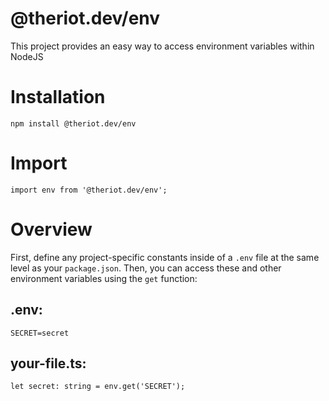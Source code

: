 # @theriot.dev/env

This project provides an easy way to access environment variables within NodeJS

# Installation

```
npm install @theriot.dev/env
```

# Import

```
import env from '@theriot.dev/env';
```

# Overview

First, define any project-specific constants inside of a `.env` file at the same level as your `package.json`. Then, you can access these and other environment variables using the `get` function:

## .env:

```
SECRET=secret
```

## your-file.ts:

```
let secret: string = env.get('SECRET');
```
